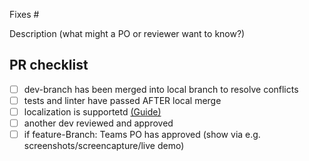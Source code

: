 Fixes #<n>

Description (what might a PO or reviewer want to know?)

## PR checklist

- [ ] dev-branch has been merged into local branch to resolve conflicts
- [ ] tests and linter have passed AFTER local merge
- [ ] localization is supportetd [(Guide)](https://github.com/hpi-swt2/bookkeeper-portal-blue/wiki/Internationalization-guide)
- [ ] another dev reviewed and approved
- [ ] if feature-Branch: Teams PO has approved (show via e.g. screenshots/screencapture/live demo)
